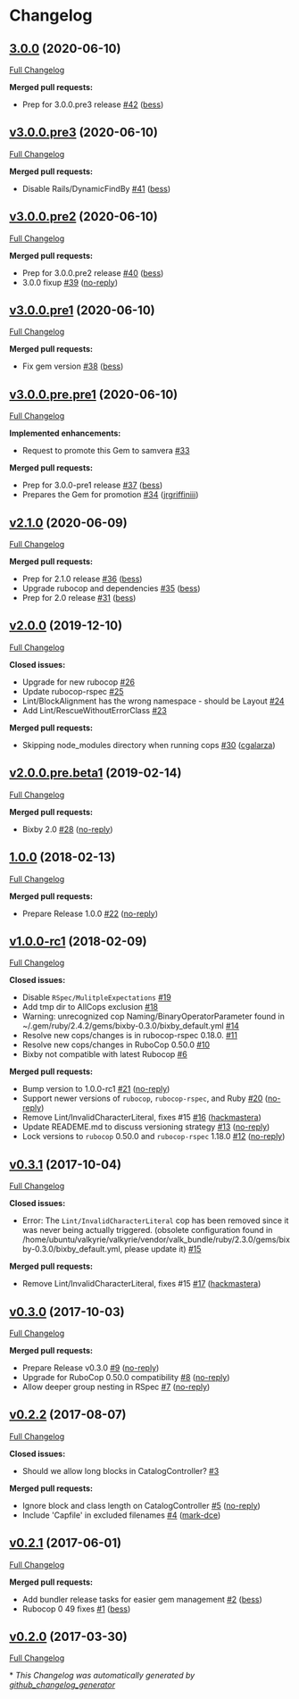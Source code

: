 # Changelog

## [3.0.0](https://github.com/samvera-labs/bixby/tree/3.0.0) (2020-06-10)

[Full Changelog](https://github.com/samvera-labs/bixby/compare/v3.0.0.pre3...3.0.0)

**Merged pull requests:**

- Prep for 3.0.0.pre3 release [\#42](https://github.com/samvera-labs/bixby/pull/42) ([bess](https://github.com/bess))

## [v3.0.0.pre3](https://github.com/samvera-labs/bixby/tree/v3.0.0.pre3) (2020-06-10)

[Full Changelog](https://github.com/samvera-labs/bixby/compare/v3.0.0.pre2...v3.0.0.pre3)

**Merged pull requests:**

- Disable Rails/DynamicFindBy [\#41](https://github.com/samvera-labs/bixby/pull/41) ([bess](https://github.com/bess))

## [v3.0.0.pre2](https://github.com/samvera-labs/bixby/tree/v3.0.0.pre2) (2020-06-10)

[Full Changelog](https://github.com/samvera-labs/bixby/compare/v3.0.0.pre1...v3.0.0.pre2)

**Merged pull requests:**

- Prep for 3.0.0.pre2 release [\#40](https://github.com/samvera-labs/bixby/pull/40) ([bess](https://github.com/bess))
- 3.0.0 fixup [\#39](https://github.com/samvera-labs/bixby/pull/39) ([no-reply](https://github.com/no-reply))

## [v3.0.0.pre1](https://github.com/samvera-labs/bixby/tree/v3.0.0.pre1) (2020-06-10)

[Full Changelog](https://github.com/samvera-labs/bixby/compare/v3.0.0.pre.pre1...v3.0.0.pre1)

**Merged pull requests:**

- Fix gem version [\#38](https://github.com/samvera-labs/bixby/pull/38) ([bess](https://github.com/bess))

## [v3.0.0.pre.pre1](https://github.com/samvera-labs/bixby/tree/v3.0.0.pre.pre1) (2020-06-10)

[Full Changelog](https://github.com/samvera-labs/bixby/compare/v2.1.0...v3.0.0.pre.pre1)

**Implemented enhancements:**

- Request to promote this Gem to samvera [\#33](https://github.com/samvera-labs/bixby/issues/33)

**Merged pull requests:**

- Prep for 3.0.0-pre1 release [\#37](https://github.com/samvera-labs/bixby/pull/37) ([bess](https://github.com/bess))
- Prepares the Gem for promotion [\#34](https://github.com/samvera-labs/bixby/pull/34) ([jrgriffiniii](https://github.com/jrgriffiniii))

## [v2.1.0](https://github.com/samvera-labs/bixby/tree/v2.1.0) (2020-06-09)

[Full Changelog](https://github.com/samvera-labs/bixby/compare/v2.0.0...v2.1.0)

**Merged pull requests:**

- Prep for 2.1.0 release [\#36](https://github.com/samvera-labs/bixby/pull/36) ([bess](https://github.com/bess))
- Upgrade rubocop and dependencies [\#35](https://github.com/samvera-labs/bixby/pull/35) ([bess](https://github.com/bess))
- Prep for 2.0 release [\#31](https://github.com/samvera-labs/bixby/pull/31) ([bess](https://github.com/bess))

## [v2.0.0](https://github.com/samvera-labs/bixby/tree/v2.0.0) (2019-12-10)

[Full Changelog](https://github.com/samvera-labs/bixby/compare/v2.0.0.pre.beta1...v2.0.0)

**Closed issues:**

- Upgrade for new rubocop [\#26](https://github.com/samvera-labs/bixby/issues/26)
- Update rubocop-rspec [\#25](https://github.com/samvera-labs/bixby/issues/25)
- Lint/BlockAlignment has the wrong namespace - should be Layout [\#24](https://github.com/samvera-labs/bixby/issues/24)
- Add Lint/RescueWithoutErrorClass [\#23](https://github.com/samvera-labs/bixby/issues/23)

**Merged pull requests:**

- Skipping node\_modules directory when running cops [\#30](https://github.com/samvera-labs/bixby/pull/30) ([cgalarza](https://github.com/cgalarza))

## [v2.0.0.pre.beta1](https://github.com/samvera-labs/bixby/tree/v2.0.0.pre.beta1) (2019-02-14)

[Full Changelog](https://github.com/samvera-labs/bixby/compare/1.0.0...v2.0.0.pre.beta1)

**Merged pull requests:**

- Bixby 2.0 [\#28](https://github.com/samvera-labs/bixby/pull/28) ([no-reply](https://github.com/no-reply))

## [1.0.0](https://github.com/samvera-labs/bixby/tree/1.0.0) (2018-02-13)

[Full Changelog](https://github.com/samvera-labs/bixby/compare/v1.0.0-rc1...1.0.0)

**Merged pull requests:**

- Prepare Release 1.0.0 [\#22](https://github.com/samvera-labs/bixby/pull/22) ([no-reply](https://github.com/no-reply))

## [v1.0.0-rc1](https://github.com/samvera-labs/bixby/tree/v1.0.0-rc1) (2018-02-09)

[Full Changelog](https://github.com/samvera-labs/bixby/compare/v0.3.1...v1.0.0-rc1)

**Closed issues:**

- Disable `RSpec/MulitpleExpectations` [\#19](https://github.com/samvera-labs/bixby/issues/19)
- Add tmp dir to AllCops exclusion [\#18](https://github.com/samvera-labs/bixby/issues/18)
- Warning: unrecognized cop Naming/BinaryOperatorParameter found in ~/.gem/ruby/2.4.2/gems/bixby-0.3.0/bixby\_default.yml [\#14](https://github.com/samvera-labs/bixby/issues/14)
- Resolve new cops/changes is in rubocop-rspec 0.18.0. [\#11](https://github.com/samvera-labs/bixby/issues/11)
- Resolve new cops/changes in RuboCop 0.50.0 [\#10](https://github.com/samvera-labs/bixby/issues/10)
- Bixby not compatible with latest Rubocop [\#6](https://github.com/samvera-labs/bixby/issues/6)

**Merged pull requests:**

- Bump version to 1.0.0-rc1 [\#21](https://github.com/samvera-labs/bixby/pull/21) ([no-reply](https://github.com/no-reply))
- Support newer versions of `rubocop`, `rubocop-rspec`, and Ruby [\#20](https://github.com/samvera-labs/bixby/pull/20) ([no-reply](https://github.com/no-reply))
- Remove Lint/InvalidCharacterLiteral, fixes \#15 [\#16](https://github.com/samvera-labs/bixby/pull/16) ([hackmastera](https://github.com/hackmastera))
- Update READEME.md to discuss versioning strategy [\#13](https://github.com/samvera-labs/bixby/pull/13) ([no-reply](https://github.com/no-reply))
- Lock versions to `rubocop` 0.50.0 and `rubocop-rspec` 1.18.0 [\#12](https://github.com/samvera-labs/bixby/pull/12) ([no-reply](https://github.com/no-reply))

## [v0.3.1](https://github.com/samvera-labs/bixby/tree/v0.3.1) (2017-10-04)

[Full Changelog](https://github.com/samvera-labs/bixby/compare/v0.3.0...v0.3.1)

**Closed issues:**

- Error: The `Lint/InvalidCharacterLiteral` cop has been removed since it was never being actually triggered. \(obsolete configuration found in /home/ubuntu/valkyrie/valkyrie/vendor/valk\_bundle/ruby/2.3.0/gems/bixby-0.3.0/bixby\_default.yml, please update it\) [\#15](https://github.com/samvera-labs/bixby/issues/15)

**Merged pull requests:**

- Remove Lint/InvalidCharacterLiteral, fixes \#15 [\#17](https://github.com/samvera-labs/bixby/pull/17) ([hackmastera](https://github.com/hackmastera))

## [v0.3.0](https://github.com/samvera-labs/bixby/tree/v0.3.0) (2017-10-03)

[Full Changelog](https://github.com/samvera-labs/bixby/compare/v0.2.2...v0.3.0)

**Merged pull requests:**

- Prepare Release v0.3.0 [\#9](https://github.com/samvera-labs/bixby/pull/9) ([no-reply](https://github.com/no-reply))
- Upgrade for RuboCop 0.50.0 compatibility [\#8](https://github.com/samvera-labs/bixby/pull/8) ([no-reply](https://github.com/no-reply))
- Allow deeper group nesting in RSpec [\#7](https://github.com/samvera-labs/bixby/pull/7) ([no-reply](https://github.com/no-reply))

## [v0.2.2](https://github.com/samvera-labs/bixby/tree/v0.2.2) (2017-08-07)

[Full Changelog](https://github.com/samvera-labs/bixby/compare/v0.2.1...v0.2.2)

**Closed issues:**

- Should we allow long blocks in CatalogController? [\#3](https://github.com/samvera-labs/bixby/issues/3)

**Merged pull requests:**

- Ignore block and class length on CatalogController [\#5](https://github.com/samvera-labs/bixby/pull/5) ([no-reply](https://github.com/no-reply))
- Include 'Capfile' in excluded filenames [\#4](https://github.com/samvera-labs/bixby/pull/4) ([mark-dce](https://github.com/mark-dce))

## [v0.2.1](https://github.com/samvera-labs/bixby/tree/v0.2.1) (2017-06-01)

[Full Changelog](https://github.com/samvera-labs/bixby/compare/v0.2.0...v0.2.1)

**Merged pull requests:**

- Add bundler release tasks for easier gem management [\#2](https://github.com/samvera-labs/bixby/pull/2) ([bess](https://github.com/bess))
- Rubocop 0 49 fixes [\#1](https://github.com/samvera-labs/bixby/pull/1) ([bess](https://github.com/bess))

## [v0.2.0](https://github.com/samvera-labs/bixby/tree/v0.2.0) (2017-03-30)

[Full Changelog](https://github.com/samvera-labs/bixby/compare/8f95541b23cfda44c8a89704127696262284215a...v0.2.0)



\* *This Changelog was automatically generated by [github_changelog_generator](https://github.com/github-changelog-generator/github-changelog-generator)*
